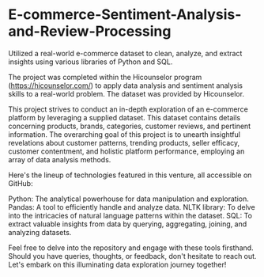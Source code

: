 # E-commerce-Sentiment-Analysis-and-Review-Processing
Utilized a real-world e-commerce dataset to clean, analyze, and extract insights using various libraries of Python and SQL.

The project was completed within the Hicounselor program (https://hicounselor.com/) to apply data analysis and sentiment analysis skills to a real-world problem. The dataset was provided by Hicounselor.

This project strives to conduct an in-depth exploration of an e-commerce platform by leveraging a supplied dataset. This dataset contains details concerning products, brands, categories, customer reviews, and pertinent information. The overarching goal of this project is to unearth insightful revelations about customer patterns, trending products, seller efficacy, customer contentment, and holistic platform performance, employing an array of data analysis methods.

Here's the lineup of technologies featured in this venture, all accessible on GitHub:

Python: The analytical powerhouse for data manipulation and exploration.
Pandas: A tool to efficiently handle and analyze data.
NLTK library: To delve into the intricacies of natural language patterns within the dataset.
SQL: To extract valuable insights from data by querying, aggregating, joining, and analyzing datasets.

Feel free to delve into the repository and engage with these tools firsthand. Should you have queries, thoughts, or feedback, don't hesitate to reach out. Let's embark on this illuminating data exploration journey together! 
